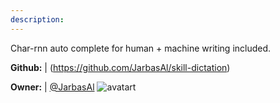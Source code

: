 ```yaml
---
description: 
---
```

Char-rnn auto complete for human + machine writing included.

**Github:** | (https://github.com/JarbasAl/skill-dictation)

**Owner:** | [@JarbasAl](https://github.com/JarbasAl) ![avatart](https://avatars0.githubusercontent.com/u/33701864?v=4)

